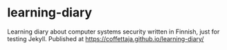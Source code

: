 # learning-diary
Learning diary about computer systems security written in Finnish, just for testing Jekyll.
 Published at https://coffettaja.github.io/learning-diary/
